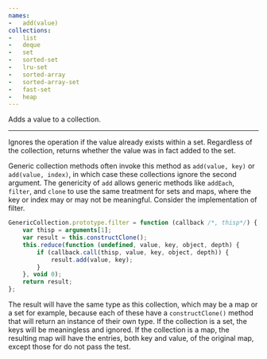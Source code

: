 ```yaml
---
names:
-   add(value)
collections:
-   list
-   deque
-   set
-   sorted-set
-   lru-set
-   sorted-array
-   sorted-array-set
-   fast-set
-   heap
---
```


Adds a value to a collection.

---

Ignores the operation if the value already exists within a set.
Regardless of the collection, returns whether the value was in fact added to the
set.

Generic collection methods often invoke this method as `add(value, key)` or
`add(value, index)`, in which case these collections ignore the second argument.
The genericity of `add` allows generic methods like `addEach`, `filter`, and
`clone` to use the same treatment for sets and maps, where the key or index may
or may not be meaningful.
Consider the implementation of filter.

```js
GenericCollection.prototype.filter = function (callback /*, thisp*/) {
    var thisp = arguments[1];
    var result = this.constructClone();
    this.reduce(function (undefined, value, key, object, depth) {
        if (callback.call(thisp, value, key, object, depth)) {
            result.add(value, key);
        }
    }, void 0);
    return result;
};
```

The result will have the same type as this collection, which may be a map or a
set for example, because each of these have a `constructClone()` method that
will return an instance of their own type.
If the collection is a set, the keys will be meaningless and ignored.
If the collection is a map, the resulting map will have the entries, both key
and value, of the original map, except those for do not pass the test.

